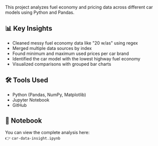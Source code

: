 
This project analyzes fuel economy and pricing data across different car models using Python and Pandas.

## 📊 Key Insights

- Cleaned messy fuel economy data like "20 w/as" using regex
- Merged multiple data sources by index
- Found minimum and maximum used prices per car brand
- Identified the car model with the lowest highway fuel economy
- Visualized comparisons with grouped bar charts

## 🛠 Tools Used

- Python (Pandas, NumPy, Matplotlib)
- Jupyter Notebook
- GitHub

## 🚗 Notebook

You can view the complete analysis here:  
👉 `car-data-insight.ipynb`
